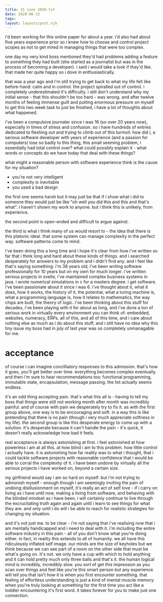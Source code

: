 ```yaml
---
title: 15 june 2020.txt
date: 2020-06-15
tags:
layout: layouts/post.njk
---
```


i'd been working for this online paper for about a year.
i'd also had about five years experience prior
so i knew how to choose and control project scopes as
not to get mired in managing things that were too complex.

one day my very kind boss mentioned they'd had problems
adding a feature to something they had built (she started
as a journalist but was in the process of becoming a
developer). i said i would take a look if
they'd like. that made her quite happy so i dove in
enthusiastically.

that was a year ago and i'm still trying to get back to
what my life felt like before-hand: calm and in control.
the project spiralled out of control. i completely
underestimated it's difficulty. i still don't understand
why my initial sense - that this shouldn't be too hard -
was wrong. and after twelve months of feeling immense
guilt and putting enormous pressure on myself to get this
two week task to just be finished, i have a lot of thoughts
about what happened.

i've been a compulsive journaler since
i was 16 (so over 20 years now), especially in times of
stress and confusion. so i have hundreds of entries
dedicated to fleshing out and trying to climb out of this
turmoil: how did i, a serious software developer with
years of experience (and a passion for computers) lose
so badly to this thing, this small seeming problem,
i essentially had total control over? what could possibly
explain it - what words or concepts do we have today
that deal with these things?

what might a reasonable person with software
experience think is the cause for my situation?

 - you're not very intelligent
 - complexity is inevitable
 - you used a bad design

the first one seems harsh but it may just be that if i
show what i did to someone they would just be like "oh
well you did this and this and that's what". i haven't
shown my work to anyone. but i think this is unlikely,
from experience.

the second point is open-ended and difficult to argue
against.

the third is what i think many of us would
resort to - the idea that there is this platonic
ideal. that some system can manage complexity in the
perfect way. software patterns come to mind.

i've been doing this a long time and i hope it's clear
from how i've written so far that i think long and
hard about these kinds of things. and i searched
desperately for answers to my problem and i didn't find
any. and i feel like that's saying something: i'm 38
years old, i've been writing software professionally
for 10 years but on my own for much longer. i've
written serious projects in svelte, i've maintained
complex business systems in java. i wrote numerical
simulations in c for a masters degree. i get software.
i've been passionate about it since i was 6. i've
thought about it, what it does, how it works, the
history of it, the potential, what a turing machine is,
what a programming language is, how it relates to
mathematics, the way chips are built, the theory of
logic.
i've been thinking about this stuff for decades,
i've been playing with it for about as long,
and i've done a ton of serious work in virtually
every environment you can think of: embedded, websites,
numeracy, ERPs. all of this, and all of this time,
and i care about nothing else as much as i do about this
stuff, and i still have no idea why this tiny issue
my boss had in july of last year was so completely
unmanagable for me.

# acceptance

of course i can imagine concilliatory responses to
this admission. that's how it goes, you'll get better
over time. everything becomes complex eventually.
and then i'm sure to hear recommendations too:
functional programming, immutable state, encapsulation,
message passing. the list actually seems endless.

it's an odd thing accepting pain. that's what this
all is - having to tell my boss that things were
still not working month after month was incredibly
painful. and of course with pain we desperately try
to fix it. as with the first group above, one way is
to be encouraging and soft. in a way this is like
pretending that there is no pain (though i very much
appreciate softness in my life). the second group
is like this desperate energy to come up with a
solution. it's desperate because it can't handle
the pain - it's quick, it doesn't really
acknowledge how bad it feels.

real acceptance is always astonishing at first. i
feel astonished at how powerless i am at all this.
at how blind i am to this problem. how little
control i actually have. it is astonishing how far
reality was to what i thought, that i could tackle
software projects with reasonable confidence that
i would be able to corral the complexity of it.
i have been undone by virtually all the serious
projects i have worked on, beyond a certain size.

my girlfriend would say i am so hard on myself. but
i'm not trying to admonish myself - enough though i
am seemingly inviting the pain of undoing disillusionment
on myself, it's really an act of self love - if i
carry on living as i have until now, making a living
from software, and behaving with the blinded mindset
as i have been, i will certainly continue to live through
the excrucitating truth again and again until i
learn to see things for what they are. and only until
i do will i be able to reach for realistic strategies
for changing my situation.

and it's not just me. to be clear - i'm not saying
that i've realising now that i am mentally handicapped
and i need to deal with it. i'm including the entire
software industry in this pain - all of you don't know
what you're doing either. in fact, in reality this
extends to all of humanity. we all have this ridiculously
inflated self image. our minds are the size of keyholes
but we think because we can see part of a room on the
other side that must be what's going on. it's not.
we only have a cup with which to hold anything and
it can hold pretty much only three balls and that's it.
the human logical mind is incredibly, incredibly slow.
you sort of get this impression as you scan over things
and feel like you're this smart person but any experience
will tell you that isn't how it is when you first
encounter something. that feeling of effortless understanding
is just a kind of mental muscle memory. when you're truly
looking at something for the first time you act like
a toddler encountering it's first word. it takes forever
for you to make just one connection.